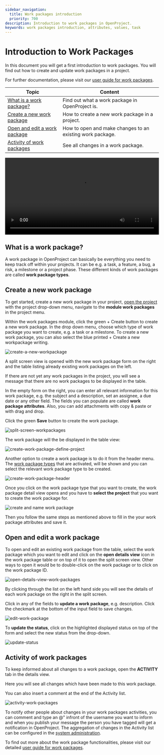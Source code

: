 ```yaml
---
sidebar_navigation:
  title: Work packages introduction
  priority: 700
description: Introduction to work packages in OpenProject.
keywords: work packages introduction, attributes, values, task
---
```


# Introduction to Work Packages

In this document you will get a first introduction to work packages. You will find out how to create and update work packages in a project.

For further documentation, please visit our [user guide for work packages](../../user-guide/work-packages).

| Topic                                                         | Content                                                   |
|---------------------------------------------------------------|-----------------------------------------------------------|
| [What is a work package?](#what-is-a-work-package)            | Find out what a work package in OpenProject is.           |
| [Create a new work package](#create-a-new-work-package)       | How to create a new work package in a project.            |
| [Open and edit a work package](#open-and-edit-a-work-package) | How to open and make changes to an existing work package. |
| [Activity of work packages](#activity-of-work-packages)       | See all changes in a work package.                        |

<video src="https://openproject-docs.s3.eu-central-1.amazonaws.com/videos/OpenProject-Work-Packages.mp4" type="video/mp4" controls="" style="width:100%"></video>

## What is a work package?

A work package in OpenProject can basically be everything you need to keep track off within your projects. It can be e.g. a task, a feature, a bug, a risk, a milestone or a project phase. These different kinds of work packages are called **work package types**.

## Create a new work package

To get started, create a new work package in your project, [open the project](../projects/#open-an-existing-project) with the project drop-down menu, navigate to the **module work packages** in the project menu.

Within the work packages module, click the green + Create button to create a new work package. In the drop down menu, choose which type of work package you want to create, e.g. a task or a milestone. To create a new work package, you can also select the blue printed + Create a new workpackage writing.

![create-a-new-workpackage](create-a-new-workpackage.png)

A split screen view is opened with the new work package form on the right and the table listing already existing work packages on the left.

If there are not yet any work packages in the project, you will see a message that there are no work packages to be displayed in the table.

In the empty form on the right, you can enter all relevant information for this work package, e.g. the subject and a description, set an assignee, a due date or any other field. The fields you can populate are called **work package attributes**. Also, you can add attachments with copy & paste or with drag and drop.

Click the green **Save** button to create the work package.

![split-screen-workpackages](split-screen-workpackages.png)

The work package will the be displayed in the table view:

 ![create-work-package-define-project](create-work-package-define-project-6669224.png)

Another option to create a work package is to do it from the header menu. The [work package types](../../user-guide/projects/project-settings/work-package-types/#work-package-types) that are activated, will be shown and you can select the relevant work package type to be created.

![create-work-package-header](create-work-package-header.png)

Once you click on the work package type that you want to create, the work package detail view opens and you have to **select the project** that you want to create the work package for. 

![create and name work package](create-work-package.png)

Then you follow the same steps as mentioned above to fill in the your work package attributes and save it.

## Open and edit a work package

To open and edit an existing work package from the table, select the work package which you want to edit and click on the **open details view** icon in the work package table or on top of it to open the split screen view. Other ways to open it would be to double-click on the work package or to click on the work package ID.

![open-details-view-work-packages](open-details-view-work-packages.png)

By clicking through the list on the left hand side you will see the details of each work package on the right in the split screen.

Click in any of the fields to **update a work package**, e.g. description. Click the checkmark at the bottom of the input field to save changes.

![edit-work-package](1569612205009.png)

To **update the status**, click on the highlighted displayed status on top of the form and select the new status from the drop-down.

![update-status](1569612428626.png)

## Activity of work packages

To keep informed about all changes to a work package, open the **ACTIVITY** tab in the details view. 

Here you will see all changes which have been made to this work package.

You can also insert a comment at the end of the Activity list.

![activity-work-packages](activity-work-packages.png)

To notify other people about changes in your work packages activities, you can comment and type an @" infront of the username you want to inform and when you publish your message the person you have tagged will get a notification in OpenProject. The aggregation of changes in the Activity list can be configured in the [system administration](../../system-admin-guide/calendars-and-dates/#date-format).

To find out more about the work package functionalities, please visit our detailed [user guide for work packages](../../user-guide/work-packages).

